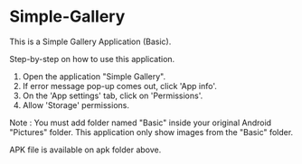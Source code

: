 # Simple-Gallery
This is a Simple Gallery Application (Basic).

Step-by-step on how to use this application.
1. Open the application "Simple Gallery".
2. If error message pop-up comes out, click 'App info'.
3. On the 'App settings' tab, click on 'Permissions'.
4. Allow 'Storage' permissions.

Note :
You must add folder named "Basic" inside your original Android "Pictures" folder.
This application only show images from the "Basic" folder.

APK file is available on apk folder above.
